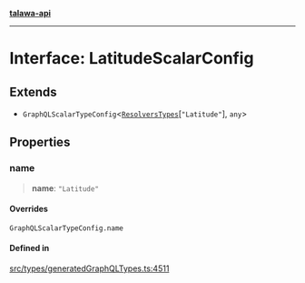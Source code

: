 [**talawa-api**](../../../README.md)

***

# Interface: LatitudeScalarConfig

## Extends

- `GraphQLScalarTypeConfig`\<[`ResolversTypes`](../type-aliases/ResolversTypes.md)\[`"Latitude"`\], `any`\>

## Properties

### name

> **name**: `"Latitude"`

#### Overrides

`GraphQLScalarTypeConfig.name`

#### Defined in

[src/types/generatedGraphQLTypes.ts:4511](https://github.com/Suyash878/talawa-api/blob/f376d03c37e9acd046e7cc983947432c95f74442/src/types/generatedGraphQLTypes.ts#L4511)
